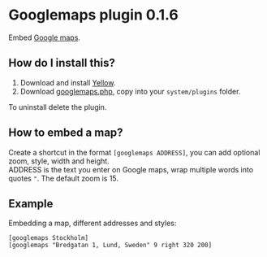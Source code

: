 Googlemaps plugin 0.1.6
=======================
Embed [Google maps](https://maps.google.com/).

How do I install this?
----------------------
1. Download and install [Yellow](https://github.com/markseu/yellowcms/).  
2. Download [googlemaps.php](googlemaps.php?raw=true), copy into your `system/plugins` folder.  

To uninstall delete the plugin.

How to embed a map?
-------------------
Create a shortcut in the format `[googlemaps ADDRESS]`, you can add optional zoom, style, width and height.  
ADDRESS is the text you enter on Google maps, wrap multiple words into quotes `"`. The default zoom is 15.

Example
-------
Embedding a map, different addresses and styles:

    [googlemaps Stockholm]
    [googlemaps "Bredgatan 1, Lund, Sweden" 9 right 320 200]